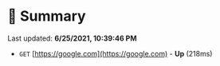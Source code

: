 # 📖 Summary
Last updated: **6/25/2021, 10:39:46 PM**

- `GET` [https://google.com](https://google.com) - **Up** (218ms)
